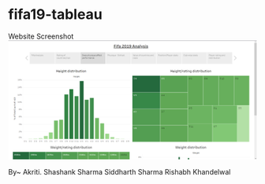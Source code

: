 # fifa19-tableau
Website Screenshot
![website deployed preview](https://github.com/RishabhSpark/fifa19-tableau/blob/a3d94cf90f1876df52601f3139354003f0d13586/images/website%20screenshot.png)

By~
Akriti.
Shashank Sharma
Siddharth Sharma
Rishabh Khandelwal
